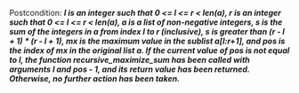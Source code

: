 Postcondition: ***l is an integer such that 0 <= l <= r < len(a), r is an integer such that 0 <= l <= r < len(a), a is a list of non-negative integers, s is the sum of the integers in a from index l to r (inclusive), s is greater than (r - l + 1) * (r - l + 1), mx is the maximum value in the sublist a[l:r+1], and pos is the index of mx in the original list a. If the current value of pos is not equal to l, the function recursive_maximize_sum has been called with arguments l and pos - 1, and its return value has been returned. Otherwise, no further action has been taken.***